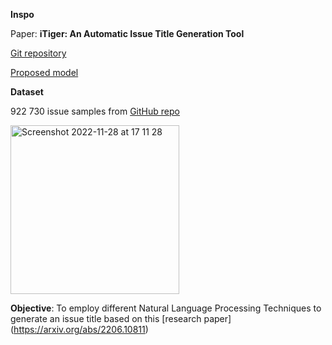 **Inspo**

Paper: **iTiger: An Automatic Issue Title Generation Tool**

[Git repository](https://github.com/soarsmu/iTiger)

[Proposed model](https://smu-my.sharepoint.com/personal/tingzhang_2019_phdcs_smu_edu_sg/_layouts/15/onedrive.aspx?id=%2Fpersonal%2Ftingzhang%5F2019%5Fphdcs%5Fsmu%5Fedu%5Fsg%2FDocuments%2Fmodel%2Ezip&parent=%2Fpersonal%2Ftingzhang%5F2019%5Fphdcs%5Fsmu%5Fedu%5Fsg%2FDocuments&ga=1)

**Dataset**

922 730 issue samples from [GitHub repo](https://github.com/imcsq/iTAPE/tree/master/data)

<img width="270" alt="Screenshot 2022-11-28 at 17 11 28" src="https://user-images.githubusercontent.com/48650532/206874867-d9f06bee-1cd9-4225-a810-8e4ad310f6cf.png">

**Objective**: To employ different Natural Language Processing Techniques to generate an issue title based on this [research paper] (https://arxiv.org/abs/2206.10811)
